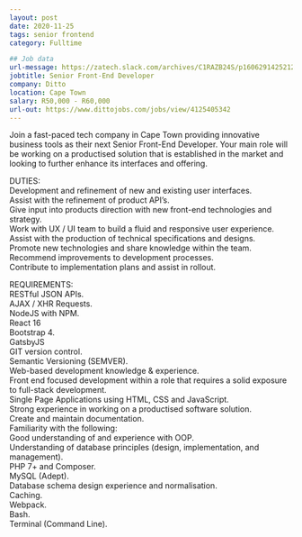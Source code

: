 ```yaml
---
layout: post
date: 2020-11-25
tags: senior frontend
category: Fulltime

## Job data
url-message: https://zatech.slack.com/archives/C1RAZB24S/p1606291425212900
jobtitle: Senior Front-End Developer
company: Ditto
location: Cape Town
salary: R50,000 - R60,000
url-out: https://www.dittojobs.com/jobs/view/4125405342
---
```


Join a fast-paced tech company in Cape Town providing innovative business tools as their next Senior Front-End Developer. Your main role will be working on a productised solution that is established in the market and looking to further enhance its interfaces and offering.

DUTIES:  
Development and refinement of new and existing user interfaces.  
Assist with the refinement of product API’s.  
Give input into products direction with new front-end technologies and strategy.  
Work with UX / UI team to build a fluid and responsive user experience.  
Assist with the production of technical specifications and designs.  
Promote new technologies and share knowledge within the team.  
Recommend improvements to development processes.  
Contribute to implementation plans and assist in rollout.  

REQUIREMENTS:  
RESTful JSON APIs.  
AJAX / XHR Requests.  
NodeJS with NPM.  
React 16  
Bootstrap 4.  
GatsbyJS  
GIT version control.  
Semantic Versioning (SEMVER).  
Web-based development knowledge & experience.  
Front end focused development within a role that requires a solid exposure to full-stack development.  
Single Page Applications using HTML, CSS and JavaScript.  
Strong experience in working on a productised software solution.  
Create and maintain documentation.  
Familiarity with the following:  
Good understanding of and experience with OOP.  
Understanding of database principles (design, implementation, and management).  
PHP 7+ and Composer.  
MySQL (Adept).  
Database schema design experience and normalisation.  
Caching.  
Webpack.  
Bash.  
Terminal (Command Line).  
